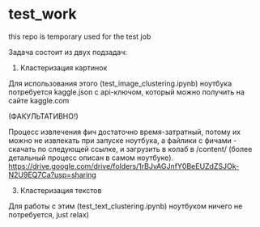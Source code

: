 # test_work
this repo is temporary used for the test job

Задача состоит из двух подзадач:
1. Кластеризация картинок

Для использования этого (test_image_clustering.ipynb) ноутбука потребуется kaggle.json с api-ключом, который можно получить на сайте kaggle.com

(ФАКУЛЬТАТИВНО!)

Процесс извлечения фич достаточно время-затратный, потому их можно не извлекать при запуске ноутбука, а файлики с фичами - скачать по следующей ссылке, и загрузить в колаб в /content/ (более детальный процесс описан в самом ноутбуке).
https://drive.google.com/drive/folders/1rBJvAGJnfY0BeEUZdZSJOk-N2U9EQ7Ca?usp=sharing


3. Кластеризация текстов

Для работы с этим (test_text_clustering.ipynb) ноутбуком ничего не потребуется, just relax)
